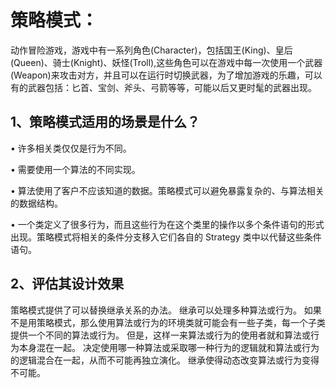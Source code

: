 #	策略模式：
动作冒险游戏，游戏中有一系列角色(Character)，包括国王(King)、皇后(Queen)、骑士(Knight)、妖怪(Troll),这些角色可以在游戏中每一次使用一个武器(Weapon)来攻击对方，并且可以在运行时切换武器，为了增加游戏的乐趣，可以有的武器包括：匕首、宝剑、斧头、弓箭等等，可能以后又更时髦的武器出现。


## 1、策略模式适用的场景是什么？
•	许多相关类仅仅是行为不同。

•	需要使用一个算法的不同实现。

•	算法使用了客户不应该知道的数据。策略模式可以避免暴露复杂的、与算法相关的数据结构。

•	一个类定义了很多行为，而且这些行为在这个类里的操作以多个条件语句的形式出现。策略模式将相关的条件分支移入它们各自的 Strategy 类中以代替这些条件语句。

## 2、评估其设计效果
   策略模式提供了可以替换继承关系的办法。
   继承可以处理多种算法或行为。
   如果不是用策略模式，那么使用算法或行为的环境类就可能会有一些子类，每一个子类提供一个不同的算法或行为。
   但是，这样一来算法或行为的使用者就和算法或行为本身混在一起。
   决定使用哪一种算法或采取哪一种行为的逻辑就和算法或行为的逻辑混合在一起，从而不可能再独立演化。
   继承使得动态改变算法或行为变得不可能。
   
   


